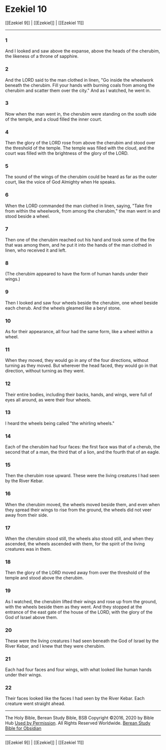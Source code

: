 # Ezekiel 10

[[Ezekiel 9]] | [[Ezekiel]] | [[Ezekiel 11]]

---

### 1
And I looked and saw above the expanse, above the heads of the cherubim, the likeness of a throne of sapphire.

### 2
And the LORD said to the man clothed in linen, "Go inside the wheelwork beneath the cherubim. Fill your hands with burning coals from among the cherubim and scatter them over the city." And as I watched, he went in.

### 3
Now when the man went in, the cherubim were standing on the south side of the temple, and a cloud filled the inner court.

### 4
Then the glory of the LORD rose from above the cherubim and stood over the threshold of the temple. The temple was filled with the cloud, and the court was filled with the brightness of the glory of the LORD.

### 5
The sound of the wings of the cherubim could be heard as far as the outer court, like the voice of God Almighty when He speaks.

### 6
When the LORD commanded the man clothed in linen, saying, "Take fire from within the wheelwork, from among the cherubim," the man went in and stood beside a wheel.

### 7
Then one of the cherubim reached out his hand and took some of the fire that was among them, and he put it into the hands of the man clothed in linen, who received it and left.

### 8
(The cherubim appeared to have the form of human hands under their wings.)

### 9
Then I looked and saw four wheels beside the cherubim, one wheel beside each cherub. And the wheels gleamed like a beryl stone.

### 10
As for their appearance, all four had the same form, like a wheel within a wheel.

### 11
When they moved, they would go in any of the four directions, without turning as they moved. But wherever the head faced, they would go in that direction, without turning as they went.

### 12
Their entire bodies, including their backs, hands, and wings, were full of eyes all around, as were their four wheels.

### 13
I heard the wheels being called "the whirling wheels."

### 14
Each of the cherubim had four faces: the first face was that of a cherub, the second that of a man, the third that of a lion, and the fourth that of an eagle.

### 15
Then the cherubim rose upward. These were the living creatures I had seen by the River Kebar.

### 16
When the cherubim moved, the wheels moved beside them, and even when they spread their wings to rise from the ground, the wheels did not veer away from their side.

### 17
When the cherubim stood still, the wheels also stood still, and when they ascended, the wheels ascended with them, for the spirit of the living creatures was in them.

### 18
Then the glory of the LORD moved away from over the threshold of the temple and stood above the cherubim.

### 19
As I watched, the cherubim lifted their wings and rose up from the ground, with the wheels beside them as they went. And they stopped at the entrance of the east gate of the house of the LORD, with the glory of the God of Israel above them.

### 20
These were the living creatures I had seen beneath the God of Israel by the River Kebar, and I knew that they were cherubim.

### 21
Each had four faces and four wings, with what looked like human hands under their wings.

### 22
Their faces looked like the faces I had seen by the River Kebar. Each creature went straight ahead.

---

The Holy Bible, Berean Study Bible, BSB
Copyright ©2016, 2020 by Bible Hub
[Used by Permission](https://berean.bible/terms.htm). All Rights Reserved Worldwide.
[Berean Study Bible for Obsidian](https://github.com/gapmiss/berean-study-bible-for-obsidian)

---

[[Ezekiel 9]] | [[Ezekiel]] | [[Ezekiel 11]]

